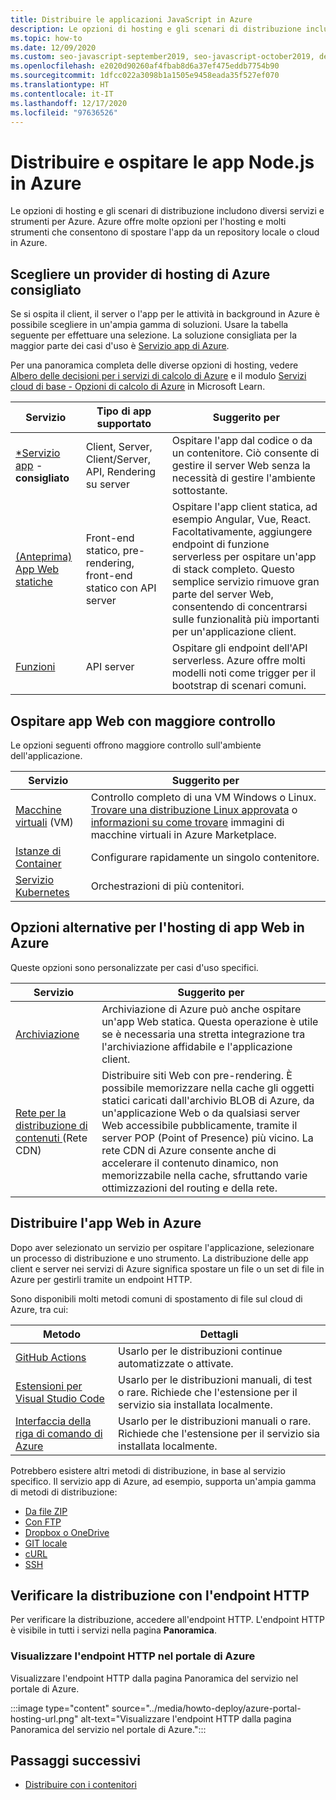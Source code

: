 ```yaml
---
title: Distribuire le applicazioni JavaScript in Azure
description: Le opzioni di hosting e gli scenari di distribuzione includono diversi servizi e strumenti per Azure. Pubblicare l'app e gestirla su Azure.
ms.topic: how-to
ms.date: 12/09/2020
ms.custom: seo-javascript-september2019, seo-javascript-october2019, devx-track-js, contperf-fy21q2
ms.openlocfilehash: e2020d90260af4fbab8d6a37ef475eddb7754b90
ms.sourcegitcommit: 1dfcc022a3098b1a1505e9458eada35f527ef070
ms.translationtype: HT
ms.contentlocale: it-IT
ms.lasthandoff: 12/17/2020
ms.locfileid: "97636526"
---
```

# <a name="deploy-and-host-your-nodejs-apps-on-azure"></a>Distribuire e ospitare le app Node.js in Azure

Le opzioni di hosting e gli scenari di distribuzione includono diversi servizi e strumenti per Azure. Azure offre molte opzioni per l'hosting e molti strumenti che consentono di spostare l'app da un repository locale o cloud in Azure. 

## <a name="choose-a-recommended-azure-host-provider"></a>Scegliere un provider di hosting di Azure consigliato

Se si ospita il client, il server o l'app per le attività in background in Azure è possibile scegliere in un'ampia gamma di soluzioni. Usare la tabella seguente per effettuare una selezione. La soluzione consigliata per la maggior parte dei casi d'uso è [Servizio app di Azure](/azure/app-service/overview). 

Per una panoramica completa delle diverse opzioni di hosting, vedere [Albero delle decisioni per i servizi di calcolo di Azure](/azure/architecture/guide/technology-choices/compute-decision-tree) e il modulo [Servizi cloud di base - Opzioni di calcolo di Azure](/learn/modules/intro-to-azure-compute) in Microsoft Learn.


 Servizio |Tipo di app supportato| Suggerito per |
|--|--|--|
|[*Servizio app](/azure/app-service/overview) - **consigliato**|Client, Server, Client/Server, API, Rendering su server|Ospitare l'app dal codice o da un contenitore. Ciò consente di gestire il server Web senza la necessità di gestire l'ambiente sottostante.|
|[(Anteprima) App Web statiche](/azure/static-web-apps/)|Front-end statico, pre-rendering, front-end statico con API server|Ospitare l'app client statica, ad esempio Angular, Vue, React. Facoltativamente, aggiungere endpoint di funzione serverless per ospitare un'app di stack completo. Questo semplice servizio rimuove gran parte del server Web, consentendo di concentrarsi sulle funzionalità più importanti per un'applicazione client. |
|[Funzioni](/azure/azure-functions/)|API server|Ospitare gli endpoint dell'API serverless. Azure offre molti modelli noti come trigger per il bootstrap di scenari comuni.|

## <a name="host-web-apps-with-more-control"></a>Ospitare app Web con maggiore controllo

Le opzioni seguenti offrono maggiore controllo sull'ambiente dell'applicazione. 

| Servizio | Suggerito per |
|--|--|
|[Macchine virtuali](/azure/virtual-machines) (VM)|Controllo completo di una VM Windows o Linux. [Trovare una distribuzione Linux approvata](/azure/virtual-machines/linux/endorsed-distros?toc=/azure/virtual-machines/linux/toc.json) o [informazioni su come trovare](/azure/virtual-machines/linux/cli-ps-findimage) immagini di macchine virtuali in Azure Marketplace.|
|[Istanze di Container](/azure/container-instances/)|Configurare rapidamente un singolo contenitore.|
|[Servizio Kubernetes](/azure/aks/)|Orchestrazioni di più contenitori.|

## <a name="alternative-choices-for-web-app-hosting-on-azure"></a>Opzioni alternative per l'hosting di app Web in Azure

Queste opzioni sono personalizzate per casi d'uso specifici. 

| Servizio | Suggerito per |
|--|--|
|[Archiviazione](/azure/storage/blobs/storage-blob-static-website-how-to?tabs=azure-portal)|Archiviazione di Azure può anche ospitare un'app Web statica. Questa operazione è utile se è necessaria una stretta integrazione tra l'archiviazione affidabile e l'applicazione client.|
|[Rete per la distribuzione di contenuti ](/azure/cdn/) (Rete CDN)|Distribuire siti Web con pre-rendering. È possibile memorizzare nella cache gli oggetti statici caricati dall'archivio BLOB di Azure, da un'applicazione Web o da qualsiasi server Web accessibile pubblicamente, tramite il server POP (Point of Presence) più vicino. La rete CDN di Azure consente anche di accelerare il contenuto dinamico, non memorizzabile nella cache, sfruttando varie ottimizzazioni del routing e della rete.|

## <a name="deploy-your-web-app-to-azure"></a>Distribuire l'app Web in Azure

Dopo aver selezionato un servizio per ospitare l'applicazione, selezionare un processo di distribuzione e uno strumento. La distribuzione delle app client e server nei servizi di Azure significa spostare un file o un set di file in Azure per gestirli tramite un endpoint HTTP. 

Sono disponibili molti metodi comuni di spostamento di file sul cloud di Azure, tra cui:

| Metodo | Dettagli |
|--|--|
|[GitHub Actions](/azure/app-service/deploy-github-actions?tabs=applevel)|Usarlo per le distribuzioni continue automatizzate o attivate.|
|[Estensioni per Visual Studio Code](https://marketplace.visualstudio.com/search?term=azure&target=VSCode&category=All%20categories&sortBy=Relevance)|Usarlo per le distribuzioni manuali, di test o rare. Richiede che l'estensione per il servizio sia installata localmente.|
|[Interfaccia della riga di comando di Azure](../tutorial/tutorial-vscode-azure-cli-node/tutorial-vscode-azure-cli-node-04.md)|Usarlo per le distribuzioni manuali o rare. Richiede che l'estensione per il servizio sia installata localmente.|

Potrebbero esistere altri metodi di distribuzione, in base al servizio specifico. Il servizio app di Azure, ad esempio, supporta un'ampia gamma di metodi di distribuzione:
* [Da file ZIP](/azure/app-service/deploy-zip)
* [Con FTP](/azure/app-service/deploy-ftp)
* [Dropbox o OneDrive](/azure/app-service/deploy-content-sync)
* [GIT locale](/azure/app-service/deploy-local-git)
* [cURL](/azure/app-service/deploy-zip#with-curl)
* [SSH](/azure/app-service/configure-linux-open-ssh-session)

## <a name="verify-your-deployment-with-your-http-endpoint"></a>Verificare la distribuzione con l'endpoint HTTP

Per verificare la distribuzione, accedere all'endpoint HTTP. L'endpoint HTTP è visibile in tutti i servizi nella pagina **Panoramica**. 

### <a name="view-http-endpoint-in-azure-portal"></a>Visualizzare l'endpoint HTTP nel portale di Azure

Visualizzare l'endpoint HTTP dalla pagina Panoramica del servizio nel portale di Azure. 

:::image type="content" source="../media/howto-deploy/azure-portal-hosting-url.png" alt-text="Visualizzare l'endpoint HTTP dalla pagina Panoramica del servizio nel portale di Azure.":::

## <a name="next-steps"></a>Passaggi successivi

* [Distribuire con i contenitori](deploy-containers.md)

